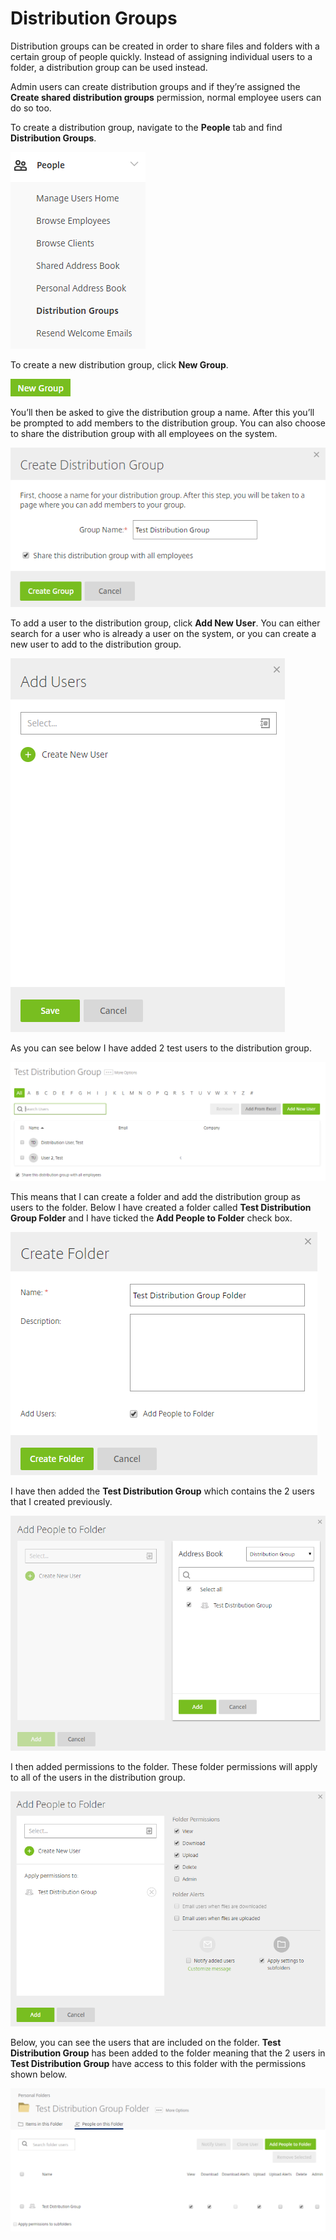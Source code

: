 # Distribution Groups

Distribution groups can be created in order to share files and folders with a certain group of people quickly. Instead of assigning individual users to a folder, a distribution group can be used instead.

Admin users can create distribution groups and if they’re assigned the __Create shared distribution groups__ permission, normal employee users can do so too.

To create a distribution group, navigate to the __People__ tab and find __Distribution Groups__.

![Image109](files/Image109.png)

To create a new distribution group, click __New Group__.

![Image110](files/Image110.png)

You’ll then be asked to give the distribution group a name. After this you’ll be prompted to add members to the distribution group. You can also choose to share the distribution group with all employees on the system.

![Image111](files/Image111.png)

To add a user to the distribution group, click __Add New User__. You can either search for a user who is already a user on the system, or you can create a new user to add to the distribution group.

![Image112](files/Image112.png)

As you can see below I have added 2 test users to the distribution group.

![Image113](files/Image113.png)

This means that I can create a folder and add the distribution group as users to the folder. Below I have created a folder called __Test Distribution Group Folder__ and I have ticked the __Add People to Folder__ check box.

![Image114](files/Image114.png)

I have then added the __Test Distribution Group__ which contains the 2 users that I created previously.

![Image115](files/Image115.png)

I then added permissions to the folder. These folder permissions will apply to all of the users in the distribution group.

![Image116](files/Image116.png)

Below, you can see the users that are included on the folder. __Test Distribution Group__ has been added to the folder meaning that the 2 users in __Test Distribution Group__ have access to this folder with the permissions shown below.

![Image117](files/Image117.png)
